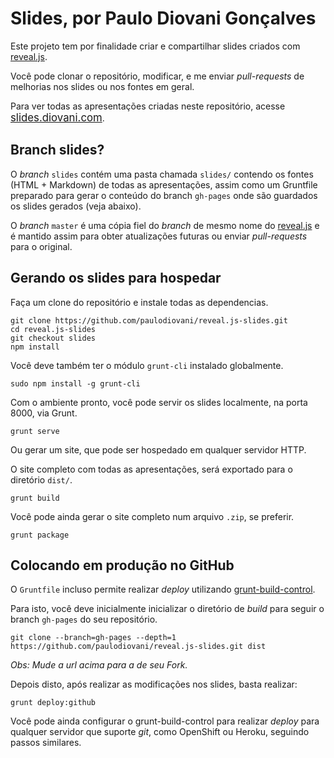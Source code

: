 # Slides, por Paulo Diovani Gonçalves

Este projeto tem por finalidade criar e compartilhar slides criados com [reveal.js](https://travis-ci.org/hakimel/reveal.js).

Você pode clonar o repositório, modificar, e me enviar _pull-requests_ de melhorias nos slides ou nos fontes em geral.

Para ver todas as apresentações criadas neste repositório, acesse <big>[slides.diovani.com](http://slides.diovani.com)</big>.

## Branch slides?

O _branch_ `slides` contém uma pasta chamada `slides/` contendo os fontes (HTML + Markdown) de todas as apresentações, assim como
um Gruntfile preparado para gerar o conteúdo do branch `gh-pages` onde são guardados os slides gerados (veja abaixo).

O _branch_ `master` é uma cópia fiel do _branch_ de mesmo nome do [reveal.js](https://travis-ci.org/hakimel/reveal.js) e é mantido assim
para obter atualizações futuras ou enviar _pull-requests_ para o original.

## Gerando os slides para hospedar

Faça um clone do repositório e instale todas as dependencias.

	git clone https://github.com/paulodiovani/reveal.js-slides.git
	cd reveal.js-slides
	git checkout slides
	npm install

Você deve também ter o módulo `grunt-cli` instalado globalmente.

	sudo npm install -g grunt-cli

Com o ambiente pronto, você pode servir os slides localmente, na porta 8000, via Grunt.

	grunt serve

Ou gerar um site, que pode ser hospedado em qualquer servidor HTTP.

O site completo com todas as apresentações, será exportado para o diretório `dist/`.

	grunt build

Você pode ainda gerar o site completo num arquivo `.zip`, se preferir.

	grunt package

## Colocando em produção no GitHub

O `Gruntfile` incluso permite realizar _deploy_ utilizando [grunt-build-control](https://www.npmjs.org/package/grunt-build-control).

Para isto, você deve inicialmente inicializar o diretório de _build_ para seguir o branch `gh-pages` do seu repositório.

    git clone --branch=gh-pages --depth=1 https://github.com/paulodiovani/reveal.js-slides.git dist

_Obs: Mude a url acima para a de seu Fork._

Depois disto, após realizar as modificações nos slides, basta realizar:

    grunt deploy:github

Você pode ainda configurar o grunt-build-control para realizar _deploy_ para qualquer servidor que suporte _git_, como OpenShift ou Heroku, seguindo passos similares.

